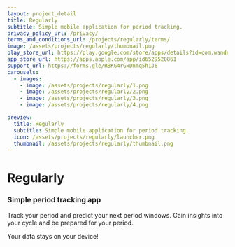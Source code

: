 ```yaml
---
layout: project_detail
title: Regularly
subtitle: Simple mobile application for period tracking.
privacy_policy_url: /privacy/
terms_and_conditions_url: /projects/regularly/terms/
image: /assets/projects/regularly/thumbnail.png
play_store_url: https://play.google.com/store/apps/details?id=com.wanderingminds.regularly
app_store_url: https://apps.apple.com/app/id6529520861
support_url: https://forms.gle/RBKG4rGxDnmq5h1J6
carousels:
  - images: 
    - image: /assets/projects/regularly/1.png
    - image: /assets/projects/regularly/2.png
    - image: /assets/projects/regularly/3.png
    - image: /assets/projects/regularly/4.png

preview:
  title: Regularly
  subtitle: Simple mobile application for period tracking.
  icon: /assets/projects/regularly/launcher.png
  thumbnail: /assets/projects/regularly/thumbnail.png
---
```


# Regularly

### Simple period tracking app

Track your period and predict your next period windows.
Gain insights into your cycle and be prepared for your period.

Your data stays on your device!